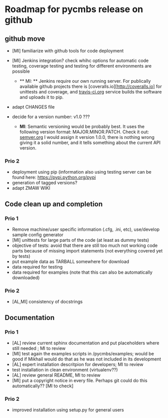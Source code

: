 Roadmap for pycmbs release on github
====================================

github move
-----------

* [MI] familiarize with github tools for code deployment
* [MI] Jenkins integration? check whihc options for automatic code testing,
  coverage testing and testing for different environments are possible
  * ** MI: ** Jenkins require our own running server. For publically available github projects
    there is [coveralls.io][http://coveralls.io] for unittests and coverage, 
    and [travis-ci.org](http://travis-ci.org) service builds the software and uploads it to pip.
  
* adapt CHANGES file
* decide for a version number: v1.0 ???
  * **MI**: Semantic versioning would be probably best. 
    It uses the following version format: MAJOR.MINOR.PATCH. Check it out: [semver.org](http://semver.org) 
    I would assign it version 1.0.0, there is nothing wrong giving it a solid number, 
    and it tells something about the current API version.

### Prio 2

* deployment using pip (information also using testing server can be found
  here: https://pypi.python.org/pypi
* generation of tagged versions?
* adapt ZMAW WIKI

Code clean up and completion
----------------------------

### Prio 1

* Remove machine/user specific information (.cfg, .ini, etc), use/develop sample config generator
* [MI] unittests for large parts of the code (at least as dummy tests)
* objective of tests: avoid that there are still too much not working code
  parts because of missing import statements (not everything covered yet by tests)
* put example data as TARBALL somewhere for download
 * data required for testing
 * data required for examples (note that this can also be automatically
   downloaded)

### Prio 2

* [AL,MI] consistency of docstrings


Documentation
-------------

### Prio 1

* [AL] review current sphinx documentation and put placeholders where still needed
  ; MI to review
* [MI] test again the examples scripts in /pycmbs/examples; would be good if Mikhail
  would do that as he was not included in its development
* [AL] expert installation descritpion for developers; MI to review
* test installation in clean environment (virtualenv??)
* [AL] review general README, MI to review
* [MI] put a copyright notice in every file. Perhaps git could do this
  automatically?? [MI to check]

### Prio 2

* improved installation using setup.py for general users
